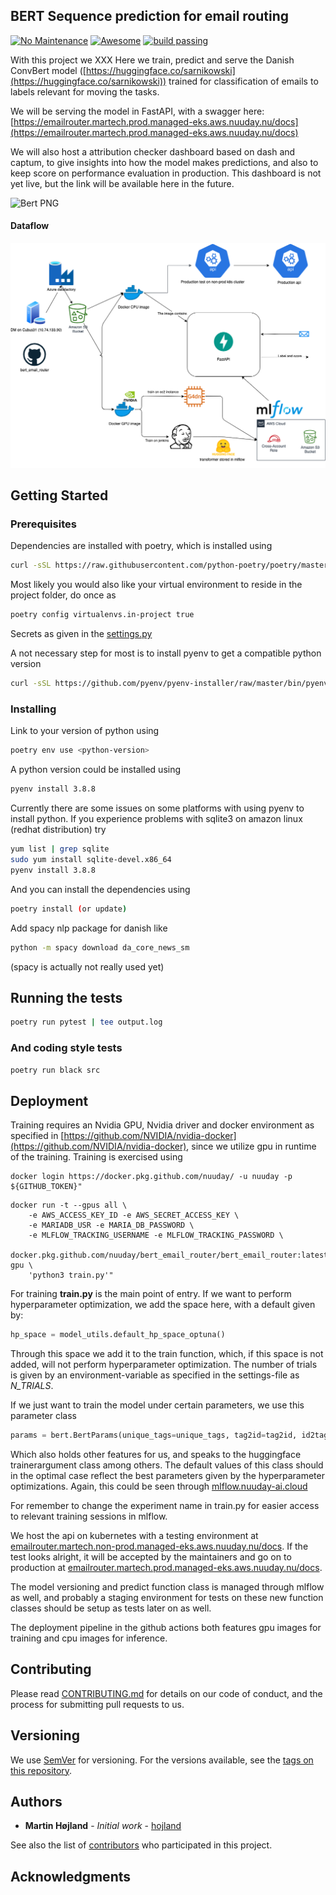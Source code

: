 ## BERT Sequence prediction for email routing

[![No Maintenance](http://unmaintained.tech/badge.svg)](http://unmaintained.tech/)
[![Awesome](https://cdn.rawgit.com/sindresorhus/awesome/d7305f38d29fed78fa85652e3a63e154dd8e8829/media/badge.svg)](https://github.com/sindresorhus/awesome)
[![build passing](https://img.shields.io/static/v1?label=build&message=passing&color=green)](https://github.com/nuuday/bert_email_router)

With this project we XXX
Here we train, predict and serve the Danish ConvBert model ([https://huggingface.co/sarnikowski](https://huggingface.co/sarnikowski)) trained for classification of emails to labels relevant for moving the tasks. 

We will be serving the model in FastAPI, with a swagger here: [https://emailrouter.martech.prod.managed-eks.aws.nuuday.nu/docs](https://emailrouter.martech.prod.managed-eks.aws.nuuday.nu/docs)

We will also host a attribution checker dashboard based on dash and captum, to give insights into how the model makes predictions, and also to keep score on performance evaluation in production. This dashboard is not yet live, but the link will be available here in the future.

![Bert PNG](https://static.wikia.nocookie.net/muppet/images/e/e1/Bert_smile.png/revision/latest?cb=20110630173259)



#### Dataflow
![Dataflow PNG](resources/email_router_infrastructure.png)


## Getting Started

### Prerequisites

Dependencies are installed with poetry, which is installed using

``` bash
curl -sSL https://raw.githubusercontent.com/python-poetry/poetry/master/get-poetry.py | python -
```

Most likely you would also like your virtual environment to reside in the project folder, do once as
``` bash
poetry config virtualenvs.in-project true
```

Secrets as given in the [settings.py](https://github.com/nuuday/bert_email_router/src/settings.py)

A not necessary step for most is to install pyenv to get a compatible python version
``` bash
curl -sSL https://github.com/pyenv/pyenv-installer/raw/master/bin/pyenv-installer | bash
```

### Installing

Link to your version of python using 
``` bash
poetry env use <python-version>
```

A python version could be installed using
``` bash
pyenv install 3.8.8
```
Currently there are some issues on some platforms with using pyenv to install python. If you experience problems with sqlite3 on amazon linux (redhat distribution) try 
``` bash
yum list | grep sqlite
sudo yum install sqlite-devel.x86_64
pyenv install 3.8.8
```

And you can install the dependencies using 
``` bash
poetry install (or update)
```

Add spacy nlp package for danish like
``` bash
python -m spacy download da_core_news_sm
```
(spacy is actually not really used yet)

## Running the tests

``` bash
poetry run pytest | tee output.log
```

### And coding style tests

``` bash
poetry run black src
```

## Deployment

Training requires an Nvidia GPU, Nvidia driver and docker environment as specified in [https://github.com/NVIDIA/nvidia-docker](https://github.com/NVIDIA/nvidia-docker), since we utilize gpu in runtime of the training. Training is exercised using 

```
docker login https://docker.pkg.github.com/nuuday/ -u nuuday -p ${GITHUB_TOKEN}"
```

``` 
docker run -t --gpus all \
    -e AWS_ACCESS_KEY_ID -e AWS_SECRET_ACCESS_KEY \
    -e MARIADB_USR -e MARIA_DB_PASSWORD \
    -e MLFLOW_TRACKING_USERNAME -e MLFLOW_TRACKING_PASSWORD \
    docker.pkg.github.com/nuuday/bert_email_router/bert_email_router:latest-gpu \
    'python3 train.py'"
```

For training **train.py** is the main point of entry. If we want to perform hyperparameter optimization, we add the space here, with a default given by:

``` python
hp_space = model_utils.default_hp_space_optuna()
```
Through this space we add it to the train function, which, if this space is not added, will not perform hyperparameter optimization. The number of trials is given by an environment-variable as specified in the settings-file as *N_TRIALS*.

If we just want to train the model under certain parameters, we use this parameter class

``` python
params = bert.BertParams(unique_tags=unique_tags, tag2id=tag2id, id2tag=id2tag, epochs=3)
```
Which also holds other features for us, and speaks to the huggingface trainerargument class among others. The default values of this class should in the optimal case reflect the best parameters given by the hyperparameter optimizations. Again, this could be seen through [mlflow.nuuday-ai.cloud](mlflow.nuuday-ai.cloud)

For remember to change the experiment name in train.py for easier access to relevant training sessions in mlflow.

We host the api on kubernetes with a testing environment at [emailrouter.martech.non-prod.managed-eks.aws.nuuday.nu/docs](emailrouter.martech.non-prod.managed-eks.aws.nuuday.nu/docs). If the test looks alright, it will be accepted by the maintainers and go on to production at [emailrouter.martech.prod.managed-eks.aws.nuuday.nu/docs](emailrouter.martech.prod.managed-eks.aws.nuuday.nu/docs).

The model versioning and predict function class is managed through mlflow as well, and probably a staging environment for tests on these new function classes should be setup as tests later on as well.

The deployment pipeline in the github actions both features gpu images for training and cpu images for inference.

## Contributing

Please read [CONTRIBUTING.md](CONTRIBUTING.md) for details on our code of conduct, and the process for submitting pull requests to us.

## Versioning

We use [SemVer](http://semver.org/) for versioning. For the versions available, see the [tags on this repository](https://github.com/nuuday/project/tags). 

## Authors

* **Martin Højland** - *Initial work* - [hojland](https://github.com/Hojland)

See also the list of [contributors](https://github.com/project/contributors) who participated in this project.


## Acknowledgments